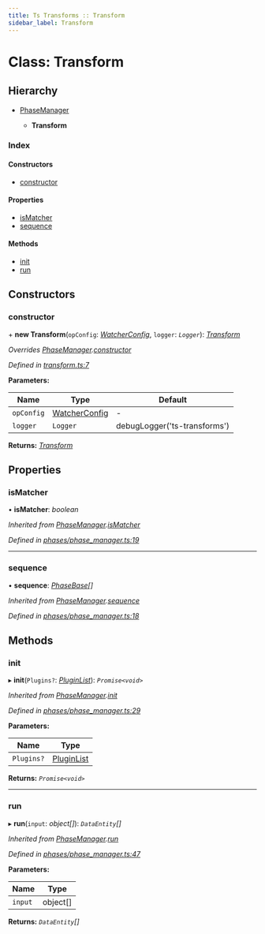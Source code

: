 ```yaml
---
title: Ts Transforms :: Transform
sidebar_label: Transform
---
```


# Class: Transform

## Hierarchy

* [PhaseManager](phasemanager.md)

  * **Transform**

### Index

#### Constructors

* [constructor](transform.md#constructor)

#### Properties

* [isMatcher](transform.md#ismatcher)
* [sequence](transform.md#sequence)

#### Methods

* [init](transform.md#init)
* [run](transform.md#run)

## Constructors

###  constructor

\+ **new Transform**(`opConfig`: *[WatcherConfig](../interfaces/watcherconfig.md)*, `logger`: *`Logger`*): *[Transform](transform.md)*

*Overrides [PhaseManager](phasemanager.md).[constructor](phasemanager.md#constructor)*

*Defined in [transform.ts:7](https://github.com/terascope/teraslice/blob/b0f73ab9/packages/ts-transforms/src/transform.ts#L7)*

**Parameters:**

Name | Type | Default |
------ | ------ | ------ |
`opConfig` | [WatcherConfig](../interfaces/watcherconfig.md) | - |
`logger` | `Logger` |  debugLogger('ts-transforms') |

**Returns:** *[Transform](transform.md)*

## Properties

###  isMatcher

• **isMatcher**: *boolean*

*Inherited from [PhaseManager](phasemanager.md).[isMatcher](phasemanager.md#ismatcher)*

*Defined in [phases/phase_manager.ts:19](https://github.com/terascope/teraslice/blob/b0f73ab9/packages/ts-transforms/src/phases/phase_manager.ts#L19)*

___

###  sequence

• **sequence**: *[PhaseBase](phasebase.md)[]*

*Inherited from [PhaseManager](phasemanager.md).[sequence](phasemanager.md#sequence)*

*Defined in [phases/phase_manager.ts:18](https://github.com/terascope/teraslice/blob/b0f73ab9/packages/ts-transforms/src/phases/phase_manager.ts#L18)*

## Methods

###  init

▸ **init**(`Plugins?`: *[PluginList](../overview.md#pluginlist)*): *`Promise<void>`*

*Inherited from [PhaseManager](phasemanager.md).[init](phasemanager.md#init)*

*Defined in [phases/phase_manager.ts:29](https://github.com/terascope/teraslice/blob/b0f73ab9/packages/ts-transforms/src/phases/phase_manager.ts#L29)*

**Parameters:**

Name | Type |
------ | ------ |
`Plugins?` | [PluginList](../overview.md#pluginlist) |

**Returns:** *`Promise<void>`*

___

###  run

▸ **run**(`input`: *object[]*): *`DataEntity`[]*

*Inherited from [PhaseManager](phasemanager.md).[run](phasemanager.md#run)*

*Defined in [phases/phase_manager.ts:47](https://github.com/terascope/teraslice/blob/b0f73ab9/packages/ts-transforms/src/phases/phase_manager.ts#L47)*

**Parameters:**

Name | Type |
------ | ------ |
`input` | object[] |

**Returns:** *`DataEntity`[]*

